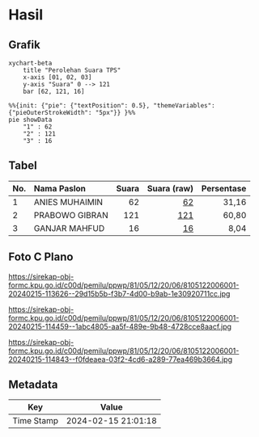 # Hasil

## Grafik

```mermaid
xychart-beta
    title "Perolehan Suara TPS"
    x-axis [01, 02, 03]
    y-axis "Suara" 0 --> 121
    bar [62, 121, 16]
```

```mermaid
%%{init: {"pie": {"textPosition": 0.5}, "themeVariables": {"pieOuterStrokeWidth": "5px"}} }%%
pie showData
    "1" : 62
    "2" : 121
    "3" : 16
```

## Tabel

| No. | Nama Paslon    | Suara | Suara (raw) | Persentase |
|:--- |:-------------- | -----:| -----------:| ----------:|
| 1   | ANIES MUHAIMIN | 62    | [62][p-1]   | 31,16      |
| 2   | PRABOWO GIBRAN | 121   | [121][p-2]  | 60,80      |
| 3   | GANJAR MAHFUD  | 16    | [16][p-3]   | 8,04       |


[p-1]: https://github.com/gigit-pemilu/pemilu-2024-81-maluku/blob/main/pilpres/hitung-suara/sub/81-maluku/sub/05-seram-bagian-timur/sub/12-bula-barat/sub/2006-aki-jaya/sub/001-tps/sub/paslon-1.txt
[p-2]: https://github.com/gigit-pemilu/pemilu-2024-81-maluku/blob/main/pilpres/hitung-suara/sub/81-maluku/sub/05-seram-bagian-timur/sub/12-bula-barat/sub/2006-aki-jaya/sub/001-tps/sub/paslon-2.txt
[p-3]: https://github.com/gigit-pemilu/pemilu-2024-81-maluku/blob/main/pilpres/hitung-suara/sub/81-maluku/sub/05-seram-bagian-timur/sub/12-bula-barat/sub/2006-aki-jaya/sub/001-tps/sub/paslon-3.txt

## Foto C Plano

https://sirekap-obj-formc.kpu.go.id/c00d/pemilu/ppwp/81/05/12/20/06/8105122006001-20240215-113626--29d15b5b-f3b7-4d00-b9ab-1e30920711cc.jpg

https://sirekap-obj-formc.kpu.go.id/c00d/pemilu/ppwp/81/05/12/20/06/8105122006001-20240215-114459--1abc4805-aa5f-489e-9b48-4728cce8aacf.jpg

https://sirekap-obj-formc.kpu.go.id/c00d/pemilu/ppwp/81/05/12/20/06/8105122006001-20240215-114843--f0fdeaea-03f2-4cd6-a289-77ea469b3664.jpg


## Metadata

| Key        | Value               |
| ---------- | ------------------- |
| Time Stamp | 2024-02-15 21:01:18 |



